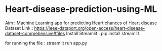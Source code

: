 # Heart-disease-prediction-using-ML
Aim : Machine Learning app for predicting Heart chances of Heart disease
Dataset Link : https://ieee-dataport.org/open-access/heart-disease-dataset-comprehensive#files 
Install Streamlit :
pip install streamlit

for running the file :
streamlit run app.py



